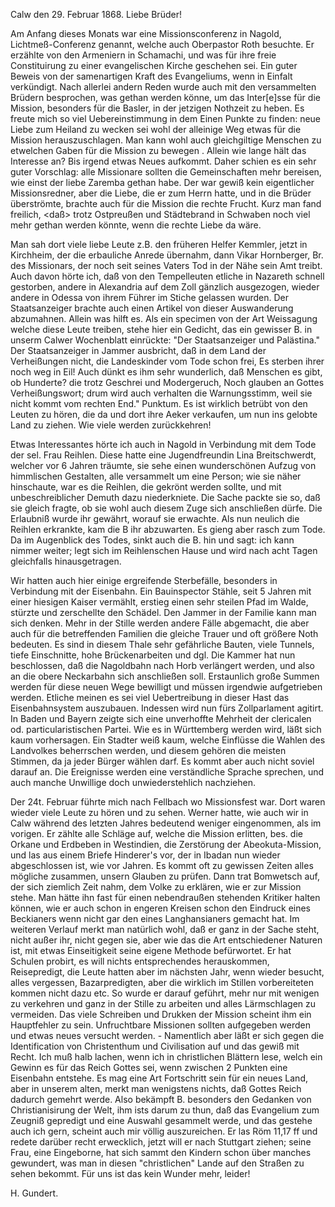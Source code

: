  Calw den 29. Februar 1868.
Liebe Brüder!

Am Anfang dieses Monats war eine Missionsconferenz in Nagold, Lichtmeß-Conferenz genannt, welche auch Oberpastor Roth besuchte. Er erzählte von den Armeniern in Schamachi, und was für ihre freie Constituirung zu einer evangelischen Kirche geschehen sei. Ein guter Beweis von der samenartigen Kraft des Evangeliums, wenn in Einfalt verkündigt. Nach allerlei andern Reden wurde auch mit den versammelten Brüdern besprochen, was gethan werden könne, um das Inter[e]sse für die Mission, besonders für die Basler, in der jetzigen Nothzeit zu heben. Es freute mich so viel Uebereinstimmung in dem Einen Punkte zu finden: neue Liebe zum Heiland zu wecken sei wohl der alleinige Weg etwas für die Mission herauszuschlagen. Man kann wohl auch gleichgiltige Menschen zu etwelchen Gaben für die Mission zu bewegen <suchen>. Allein wie lange hält das Interesse an? Bis irgend etwas Neues aufkommt. Daher schien es ein sehr guter Vorschlag: alle Missionare sollten die Gemeinschaften mehr bereisen, wie einst der liebe Zaremba gethan habe. Der war gewiß kein eigentlicher Missionsredner, aber die Liebe, die er zum Herrn hatte, und in die Brüder überströmte, brachte auch für die Mission die rechte Frucht. Kurz man fand freilich, <daß> trotz Ostpreußen und Städtebrand in Schwaben noch viel mehr gethan werden könnte, wenn die rechte Liebe da wäre.

Man sah dort viele liebe Leute z.B. den früheren Helfer Kemmler, jetzt in Kirchheim, der die erbauliche Anrede übernahm, dann Vikar Hornberger, Br. des Missionars, der noch seit seines Vaters Tod in der Nähe sein Amt treibt. Auch davon hörte ich, daß von den Tempelleuten etliche in Nazareth schnell gestorben, andere in Alexandria auf dem Zoll gänzlich ausgezogen, wieder andere in Odessa von ihrem Führer im Stiche gelassen wurden. Der Staatsanzeiger brachte auch einen Artikel von dieser Auswanderung abzumahnen. Allein was hilft es. Als ein specimen von der Art Weissagung welche diese Leute treiben, stehe hier ein Gedicht, das ein gewisser B. in unserm Calwer Wochenblatt einrückte: "Der Staatsanzeiger und Palästina." 
Der Staatsanzeiger in Jammer ausbricht, daß in dem Land der Verheißungen nicht, die Landeskinder vom Tode schon frei, Es sterben ihrer noch weg in Eil! Auch dünkt es ihm sehr wunderlich, daß Menschen es gibt, ob Hunderte? die trotz Geschrei und Modergeruch, Noch glauben an Gottes Verheißungswort; drum wird auch verhalten die Warnungsstimm, weil sie nicht kommt vom rechten End." Punktum. Es ist wirklich betrübt von den Leuten zu hören, die da und dort ihre Aeker verkaufen, um nun ins gelobte Land zu ziehen. Wie viele werden zurückkehren!

Etwas Interessantes hörte ich auch in Nagold in Verbindung mit dem Tode der sel. Frau Reihlen. Diese hatte eine Jugendfreundin Lina Breitschwerdt, welcher vor 6 Jahren träumte, sie sehe einen wunderschönen Aufzug von himmlischen Gestalten, alle versammelt um eine Person; wie sie näher hinschaute, war es die Reihlen, die gekrönt werden sollte, und mit unbeschreiblicher Demuth dazu niederkniete. Die Sache packte sie so, daß sie gleich fragte, ob sie wohl auch diesem Zuge sich anschließen dürfe. Die Erlaubniß wurde ihr gewährt, worauf sie erwachte. Als nun neulich die Reihlen erkrankte, kam die B ihr abzuwarten. Es gieng aber rasch zum Tode. Da im Augenblick des Todes, sinkt auch die B. hin und sagt: ich kann nimmer weiter; legt sich im Reihlenschen Hause und wird nach acht Tagen gleichfalls hinausgetragen.

Wir hatten auch hier einige ergreifende Sterbefälle, besonders in Verbindung mit der Eisenbahn. Ein Bauinspector Stähle, seit 5 Jahren mit einer hiesigen Kaiser vermählt, erstieg einen sehr steilen Pfad im Walde, stürzte und zerschellte den Schädel. Den Jammer in der Familie kann man sich denken. Mehr in der Stille werden andere Fälle abgemacht, die aber auch für die betreffenden Familien die gleiche Trauer und oft größere Noth bedeuten. Es sind in diesem Thale sehr gefährliche Bauten, viele Tunnels, tiefe Einschnitte, hohe Brückenarbeiten und dgl. Die Kammer hat nun beschlossen, daß die Nagoldbahn nach Horb verlängert werden, und also an die obere Neckarbahn sich anschließen soll. Erstaunlich große Summen werden für diese neuen Wege bewilligt und müssen irgendwie aufgetrieben werden. Etliche meinen es sei viel Uebertreibung in dieser Hast das Eisenbahnsystem auszubauen. 
Indessen wird nun fürs Zollparlament agitirt. In Baden und Bayern zeigte sich eine unverhoffte Mehrheit der clericalen od. particularistischen Partei. Wie es in Württemberg werden wird, läßt sich kaum vorhersagen. Ein Stadter weiß kaum, welche Einflüsse die Wahlen des Landvolkes beherrschen werden, und diesem gehören die meisten Stimmen, da ja jeder Bürger wählen darf. Es kommt aber auch nicht soviel darauf an. Die Ereignisse werden eine verständliche Sprache sprechen, und auch manche Unwillige doch unwiederstehlich nachziehen.

Der 24t. Februar führte mich nach Fellbach wo Missionsfest war. Dort waren wieder viele Leute zu hören und zu sehen. Werner hatte, wie auch wir in Calw während des letzten Jahres bedeutend weniger eingenommen, als im vorigen. Er zählte alle Schläge auf, welche die Mission erlitten, bes. die Orkane und Erdbeben in Westindien, die Zerstörung der Abeokuta-Mission, und las aus einem Briefe Hinderer's vor, der in Ibadan nun wieder abgeschlossen ist, wie vor Jahren. Es kommt oft zu gewissen Zeiten alles mögliche zusammen, unsern Glauben zu prüfen. Dann trat Bomwetsch auf, der sich ziemlich Zeit nahm, dem Volke zu erklären, wie er zur Mission stehe. Man hätte ihn fast für einen nebendraußen stehenden Kritiker halten können, wie er auch schon in engeren Kreisen schon den Eindruck eines Beckianers wenn nicht gar den eines Langhansianers gemacht hat. Im weiteren Verlauf merkt man natürlich wohl, daß er ganz in der Sache steht, nicht außer ihr, nicht gegen sie, aber wie das die Art entschiedener Naturen ist, mit etwas Einseitigkeit seine eigene Methode befürwortet. Er hat Schulen probirt, es will nichts entsprechendes herauskommen, Reisepredigt, die Leute hatten aber im nächsten Jahr, wenn wieder besucht, alles vergessen, Bazarpredigten, aber die wirklich im Stillen vorbereiteten kommen nicht dazu etc. So wurde er darauf geführt, mehr nur mit wenigen zu verkehren und ganz in der Stille zu arbeiten und alles Lärmschlagen zu vermeiden. Das viele Schreiben und Drukken der Mission scheint ihm ein Hauptfehler zu sein. Unfruchtbare Missionen sollten aufgegeben werden und etwas neues versucht werden. - Namentlich aber läßt er sich gegen die Identification von Christenthum und Civilisation auf und das gewiß mit Recht. Ich muß halb lachen, wenn ich in christlichen Blättern lese, welch ein Gewinn es für das Reich Gottes sei, wenn zwischen 2 Punkten eine Eisenbahn entstehe. Es mag eine Art Fortschritt sein für ein neues Land, aber in unserem alten, merkt man wenigstens nichts, daß Gottes Reich dadurch gemehrt werde. Also bekämpft B. besonders den Gedanken von Christianisirung der Welt, ihm ists darum zu thun, daß das Evangelium zum Zeugniß gepredigt und eine Auswahl gesammelt werde, und das gestehe auch ich gern, scheint auch mir völlig auszureichen. Er las Röm 11,17 ff und redete darüber recht erwecklich, jetzt will er nach Stuttgart ziehen; seine Frau, eine Eingeborne, hat sich sammt den Kindern schon über manches gewundert, was man in diesen "christlichen" Lande auf den Straßen zu sehen bekommt. Für uns ist das kein Wunder mehr, leider!

 H. Gundert.
